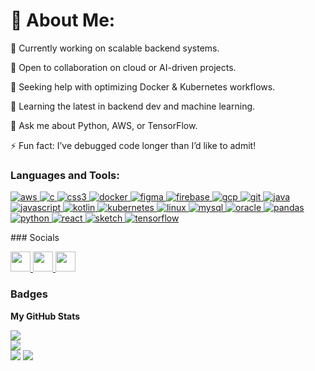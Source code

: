 # 💫 About Me:
🔭 Currently working on scalable backend systems.

👯 Open to collaboration on cloud or AI-driven projects.

🤝 Seeking help with optimizing Docker & Kubernetes workflows.

🌱 Learning the latest in backend dev and machine learning.

💬 Ask me about Python, AWS, or TensorFlow.

⚡ Fun fact: I’ve debugged code longer than I’d like to admit!
<h3 align="left">Languages and Tools:</h3>
<p align="left">
  <a href="https://aws.amazon.com" target="_blank" rel="noreferrer">
    <img src="https://img.shields.io/badge/-AWS-232F3E?style=plastic&logo=amazon-aws&logoColor=white" alt="aws"/>
  </a>
  <a href="https://www.cprogramming.com/" target="_blank" rel="noreferrer">
    <img src="https://img.shields.io/badge/-C-A8B9CC?style=plastic&logo=c&logoColor=white" alt="c"/>
  </a>
  <a href="https://www.w3schools.com/css/" target="_blank" rel="noreferrer">
    <img src="https://img.shields.io/badge/-CSS3-1572B6?style=plastic&logo=css3&logoColor=white" alt="css3"/>
  </a>
  <a href="https://www.docker.com/" target="_blank" rel="noreferrer">
    <img src="https://img.shields.io/badge/-Docker-2496ED?style=plastic&logo=docker&logoColor=white" alt="docker"/>
  </a>
  <a href="https://www.figma.com/" target="_blank" rel="noreferrer">
    <img src="https://img.shields.io/badge/-Figma-F24E1E?style=plastic&logo=figma&logoColor=white" alt="figma"/>
  </a>
  <a href="https://firebase.google.com/" target="_blank" rel="noreferrer">
    <img src="https://img.shields.io/badge/-Firebase-FFCA28?style=plastic&logo=firebase&logoColor=black" alt="firebase"/>
  </a>
  <a href="https://cloud.google.com" target="_blank" rel="noreferrer">
    <img src="https://img.shields.io/badge/-GCP-4285F4?style=plastic&logo=google-cloud&logoColor=white" alt="gcp"/>
  </a>
  <a href="https://git-scm.com/" target="_blank" rel="noreferrer">
    <img src="https://img.shields.io/badge/-Git-F05032?style=plastic&logo=git&logoColor=white" alt="git"/>
  </a>
  <a href="https://www.java.com" target="_blank" rel="noreferrer">
    <img src="https://img.shields.io/badge/-Java-007396?style=plastic&logo=java&logoColor=white" alt="java"/>
  </a>
  <a href="https://developer.mozilla.org/en-US/docs/Web/JavaScript" target="_blank" rel="noreferrer">
    <img src="https://img.shields.io/badge/-JavaScript-F7DF1E?style=plastic&logo=javascript&logoColor=black" alt="javascript"/>
  </a>
  <a href="https://kotlinlang.org" target="_blank" rel="noreferrer">
    <img src="https://img.shields.io/badge/-Kotlin-0095D5?style=plastic&logo=kotlin&logoColor=white" alt="kotlin"/>
  </a>
  <a href="https://kubernetes.io" target="_blank" rel="noreferrer">
    <img src="https://img.shields.io/badge/-Kubernetes-326CE5?style=plastic&logo=kubernetes&logoColor=white" alt="kubernetes"/>
  </a>
  <a href="https://www.linux.org/" target="_blank" rel="noreferrer">
    <img src="https://img.shields.io/badge/-Linux-FCC624?style=plastic&logo=linux&logoColor=black" alt="linux"/>
  </a>
  <a href="https://www.mysql.com/" target="_blank" rel="noreferrer">
    <img src="https://img.shields.io/badge/-MySQL-4479A1?style=plastic&logo=mysql&logoColor=white" alt="mysql"/>
  </a>
  <a href="https://www.oracle.com/" target="_blank" rel="noreferrer">
    <img src="https://img.shields.io/badge/-Oracle-F80000?style=plastic&logo=oracle&logoColor=white" alt="oracle"/>
  </a>
  <a href="https://pandas.pydata.org/" target="_blank" rel="noreferrer">
    <img src="https://img.shields.io/badge/-Pandas-150458?style=plastic&logo=pandas&logoColor=white" alt="pandas"/>
  </a>
  <a href="https://www.python.org" target="_blank" rel="noreferrer">
    <img src="https://img.shields.io/badge/-Python-3776AB?style=plastic&logo=python&logoColor=white" alt="python"/>
  </a>
  <a href="https://reactjs.org/" target="_blank" rel="noreferrer">
    <img src="https://img.shields.io/badge/-React-61DAFB?style=plastic&logo=react&logoColor=black" alt="react"/>
  </a>
  <a href="https://www.sketch.com/" target="_blank" rel="noreferrer">
    <img src="https://img.shields.io/badge/-Sketch-FFB400?style=plastic&logo=sketch&logoColor=black" alt="sketch"/>
  </a>
  <a href="https://www.tensorflow.org" target="_blank" rel="noreferrer">
    <img src="https://img.shields.io/badge/-TensorFlow-FF6F00?style=plastic&logo=tensorflow&logoColor=white" alt="tensorflow"/>
  </a>
</p>
### Socials

<p align="left"> <a href="https://www.github.com/ouchgoutmohamed" target="_blank" rel="noreferrer"> <picture> <source media="(prefers-color-scheme: dark)" srcset="https://raw.githubusercontent.com/danielcranney/readme-generator/main/public/icons/socials/github-dark.svg" /> <source media="(prefers-color-scheme: light)" srcset="https://raw.githubusercontent.com/danielcranney/readme-generator/main/public/icons/socials/github.svg" /> <img src="https://raw.githubusercontent.com/danielcranney/readme-generator/main/public/icons/socials/github.svg" width="32" height="32" /> </picture> </a> <a href="http://www.instagram.com/o.mohamed.22" target="_blank" rel="noreferrer"> <picture> <source media="(prefers-color-scheme: dark)" srcset="undefined" /> <source media="(prefers-color-scheme: light)" srcset="https://raw.githubusercontent.com/danielcranney/readme-generator/main/public/icons/socials/instagram.svg" /> <img src="https://raw.githubusercontent.com/danielcranney/readme-generator/main/public/icons/socials/instagram.svg" width="32" height="32" /> </picture> </a> <a href="https://www.linkedin.com/in/mohamed-ouchgout-594184222" target="_blank" rel="noreferrer"> <picture> <source media="(prefers-color-scheme: dark)" srcset="https://raw.githubusercontent.com/danielcranney/readme-generator/main/public/icons/socials/linkedin-dark.svg" /> <source media="(prefers-color-scheme: light)" srcset="https://raw.githubusercontent.com/danielcranney/readme-generator/main/public/icons/socials/linkedin.svg" /> <img src="https://raw.githubusercontent.com/danielcranney/readme-generator/main/public/icons/socials/linkedin.svg" width="32" height="32" /> </picture> </a></p>

### Badges

<b>My GitHub Stats</b>

![](https://github-readme-stats.vercel.app/api?username=ouchgoutmohamed&theme=dark&hide_border=false&include_all_commits=true&count_private=true)<br/>
![](https://github-readme-streak-stats.herokuapp.com/?user=ouchgoutmohamed&theme=dark&hide_border=false)<br/>
![](https://github-readme-stats.vercel.app/api/top-langs/?username=ouchgoutmohamed&theme=dark&hide_border=false&include_all_commits=true&count_private=true&layout=compact)
[![](https://visitcount.itsvg.in/api?id=yassinekader&icon=7&color=1)](https://visitcount.itsvg.in)

